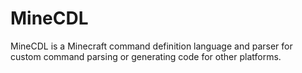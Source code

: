 # MineCDL
MineCDL is a Minecraft command definition language and parser for custom command parsing or generating code for other platforms.
